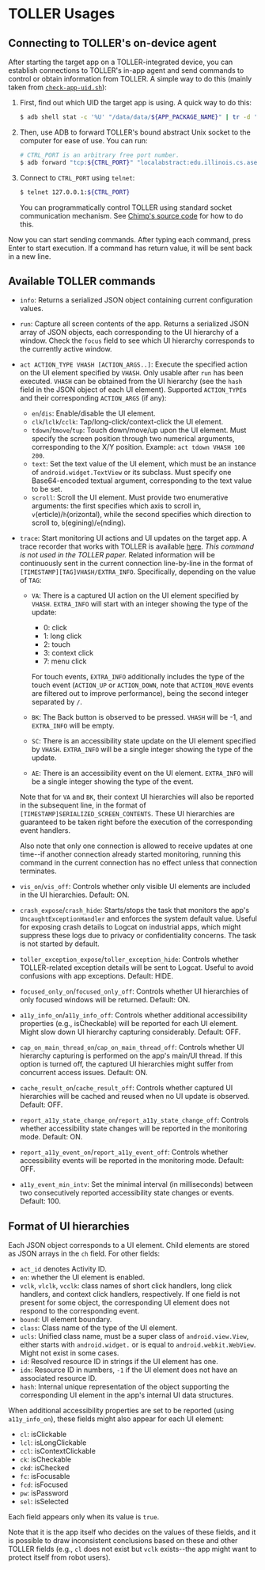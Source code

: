 # TOLLER Usages

## Connecting to TOLLER's on-device agent

After starting the target app on a TOLLER-integrated device, you can establish connections to TOLLER's in-app agent and send commands to control or obtain information from TOLLER. A simple way to do this (mainly taken from [`check-app-uid.sh`](useful-scripts/check-app-uid.sh)):

1. First, find out which UID the target app is using. A quick way to do this:

    ```bash
    $ adb shell stat -c '%U' "/data/data/${APP_PACKAGE_NAME}" | tr -d '[:space:]' | xargs adb shell id -u | tr -d '[:space:]'
    ```

2. Then, use ADB to forward TOLLER's bound abstract Unix socket to the computer for ease of use. You can run:

    ```bash
    # CTRL_PORT is an arbitrary free port number.
    $ adb forward "tcp:${CTRL_PORT}" "localabstract:edu.illinois.cs.ase.uianalyzer.p${TEST_APP_UID}"
    ```

3. Connect to `CTRL_PORT` using `telnet`:

    ```bash
    $ telnet 127.0.0.1:${CTRL_PORT}
    ```

    You can programmatically control TOLLER using standard socket communication mechanism. See [Chimp's source code](test-tools/chimp/main-chimp-enhanced.py) for how to do this.

Now you can start sending commands. After typing each command, press Enter to start execution. If a command has return value, it will be sent back in a new line.

## Available TOLLER commands

* `info`: Returns a serialized JSON object containing current configuration values.
* `run`: Capture all screen contents of the app. Returns a serialized JSON array of JSON objects, each corresponding to the UI hierarchy of a window. Check the `focus` field to see which UI hierarchy corresponds to the currently active window.
* `act ACTION_TYPE VHASH [ACTION_ARGS..]`: Execute the specified action on the UI element specified by `VHASH`. Only usable after `run` has been executed. `VHASH` can be obtained from the UI hierarchy (see the `hash` field in the JSON object of each UI element). Supported `ACTION_TYPE`s and their corresponding `ACTION_ARGS` (if any):

  - `en`/`dis`: Enable/disable the UI element.
  - `clk`/`lclk`/`cclk`: Tap/long-click/context-click the UI element.
  - `tdown`/`tmove`/`tup`: Touch down/move/up upon the UI element. Must specify the screen position through two numerical arguments, corresponding to the X/Y position. Example: `act tdown VHASH 100 200`.
  - `text`: Set the text value of the UI element, which must be an instance of `android.widget.TextView` or its subclass. Must specify one Base64-encoded textual argument, corresponding to the text value to be set.
  - `scroll`: Scroll the UI element. Must provide two enumerative arguments: the first specifies which axis to scroll in, `v`(erticle)/`h`(orizontal), while the second specifies which direction to scroll to, `b`(egining)/`e`(nding).

* `trace`: Start monitoring UI actions and UI updates on the target app. A trace recorder that works with TOLLER is available [here](https://github.com/VET-UI-Testing/test-recorder). *This command is not used in the TOLLER paper.* Related information will be continuously sent in the current connection line-by-line in the format of `[TIMESTAMP][TAG]VHASH/EXTRA_INFO`. Specifically, depending on the value of `TAG`:
  - `VA`: There is a captured UI action on the UI element specified by `VHASH`. `EXTRA_INFO` will start with an integer showing the type of the update:

    * 0: click
    * 1: long click
    * 2: touch
    * 3: context click
    * 7: menu click

    For touch events, `EXTRA_INFO` additionally includes the type of the touch event (`ACTION_UP` or `ACTION_DOWN`, note that `ACTION_MOVE` events are filtered out to improve performance), being the second integer separated by `/`.
  - `BK`: The Back button is observed to be pressed. `VHASH` will be -1, and `EXTRA_INFO` will be empty.
  - `SC`: There is an accessibility state update on the UI element specified by `VHASH`. `EXTRA_INFO` will be a single integer showing the type of the update.
  - `AE`: There is an accessibility event on the UI element. `EXTRA_INFO` will be a single integer showing the type of the event.

  Note that for `VA` and `BK`, their context UI hierarchies will also be reported in the subsequent line, in the format of `[TIMESTAMP]SERIALIZED_SCREEN_CONTENTS`. These UI hierarchies are guaranteed to be taken right before the execution of the corresponding event handlers.

  Also note that only one connection is allowed to receive updates at one time--if another connection already started monitoring, running this command in the current connection has no effect unless that connection terminates.
* `vis_on`/`vis_off`: Controls whether only visible UI elements are included in the UI hierarchies. Default: ON.
* `crash_expose`/`crash_hide`: Starts/stops the task that monitors the app's `UncaughtExceptionHandler` and enforces the system default value. Useful for exposing crash details to Logcat on industrial apps, which might suppress these logs due to privacy or confidentiality concerns. The task is not started by default.
* `toller_exception_expose`/`toller_exception_hide`: Controls whether TOLLER-related exception details will be sent to Logcat. Useful to avoid confusions with app exceptions. Default: HIDE.
* `focused_only_on`/`focused_only_off`: Controls whether UI hierarchies of only focused windows will be returned. Default: ON.
* `a11y_info_on`/`a11y_info_off`: Controls whether additional accessibility properties (e.g., isCheckable) will be reported for each UI element. Might slow down UI hierarchy capturing considerably. Default: OFF.
* `cap_on_main_thread_on`/`cap_on_main_thread_off`: Controls whether UI hierarchy capturing is performed on the app's main/UI thread. If this option is turned off, the captured UI hierarchies might suffer from concurrent access issues. Default: ON.
* `cache_result_on`/`cache_result_off`: Controls whether captured UI hierarchies will be cached and reused when no UI update is observed. Default: OFF.
* `report_a11y_state_change_on`/`report_a11y_state_change_off`: Controls whether accessibility state changes will be reported in the monitoring mode. Default: ON.
* `report_a11y_event_on`/`report_a11y_event_off`: Controls whether accessibility events will be reported in the monitoring mode. Default: OFF.
* `a11y_event_min_intv`: Set the minimal interval (in milliseconds) between two consecutively reported accessibility state changes or events. Default: 100.

## Format of UI hierarchies

Each JSON object corresponds to a UI element. Child elements are stored as JSON arrays in the `ch` field. For other fields:

- `act_id` denotes Activity ID.
- `en`: whether the UI element is enabled.
- `vclk`, `vlclk`, `vcclk`: class names of short click handlers, long click handlers, and context click handlers, respectively. If one field is not present for some object, the corresponding UI element does not respond to the corresponding event.
- `bound`: UI element boundary.
- `class`: Class name of the type of the UI element.
- `ucls`: Unified class name, must be a super class of `android.view.View`, either starts with `android.widget.` or is equal to `android.webkit.WebView`. Might not exist in some cases.
- `id`: Resolved resource ID in strings if the UI element has one.
- `idn`: Resource ID in numbers, `-1` if the UI element does not have an associated resource ID.
- `hash`: Internal unique representation of the object supporting the corresponding UI element in the app's internal UI data structures.

When additional accessibility properties are set to be reported (using `a11y_info_on`), these fields might also appear for each UI element:

- `cl`: isClickable
- `lcl`: isLongClickable
- `ccl`: isContextClickable
- `ck`: isCheckable
- `ckd`: isChecked
- `fc`: isFocusable
- `fcd`: isFocused
- `pw`: isPassword
- `sel`: isSelected

Each field appears only when its value is `true`.

Note that it is the app itself who decides on the values of these fields, and it is possible to draw inconsistent conclusions based on these and other TOLLER fields (e.g., `cl` does not exist but `vclk` exists--the app might want to protect itself from robot users).
